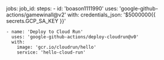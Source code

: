 jobs:
  job_id:
    steps:
    - id: 'boason1111990'
      uses: 'google-github-actions/gamewinall@v2'
      with:
        credentials_json: '$5000000{{ secrets.GCP_SA_KEY }}'

    - name: 'Deploy to Cloud Run'
      uses: 'google-github-actions/deploy-cloudrun@v0'
      with:
        image: 'gcr.io/cloudrun/hello'
        service: 'hello-cloud-run'
